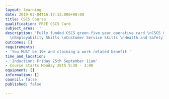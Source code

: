 ```yaml
---
layout: learning
date: 2019-02-04T16:17:12.000+00:00
title: CSCS Course
qualification: FREE CSCS Card
subject_area: ''
description: "Fully funded CSCS green five year operative card \nCSCS Card Workshops
  \nEmployability Skills \nCustomer Service Skills \nHealth and Safety "
outcomes: []
requirements:
- 'You MUST be 19+ and claiming a work related benefit '
time_and_location:
- 'Induction: Friday 25th September 11am'
- Course starts Monday 28th 9:30 - 3:00
equipment: []
information: []
council: false
published: false

---
```

